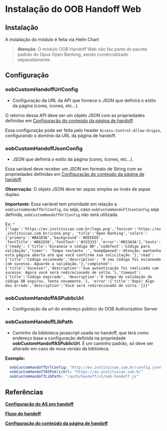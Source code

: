 # Instalação do OOB Handoff Web

## Instalação

A instalação do módulo é feita via Helm Chart

> **Atenção**: O módulo OOB Handoff Web não faz parte do pacote padrão do Opus
> Open Banking, sendo comercializado separadamente.

## Configuração

### oobCustomHandoffUrlConfig

- Configuração da URL da API que fornece o JSON que definirá
o estilo da página (cores, ícones, etc...).

O retorno dessa API deve ser um objeto JSON com as propriedades definidas em
[Configuração do conteúdo da página de handoff](#referências).

Essa configuração pode ser feita pelo header `Access-Control-Allow-Origin`,
configurando o domínio da URL da página de handoff.

### oobCustomHandoffJsonConfig

- JSON que definirá o estilo da página (cores, ícones, etc...).

Essa variável deve receber um JSON em formato de String com as propriedades definidas
em [Configuração do conteúdo da página de handoff](#referências).

**Observação**: O objeto JSON deve ter aspas simples ao invés de aspas duplas.

**Importante**: Essa variável tem prioridade em relação a `oobCustomHandoffUrlConfig`,
ou seja, caso `oobCustomHandoffJsonConfig` seja definida, `oobCustomHandoffUrlConfig`
não será utilizada.

Ex: `"{'logo':'https://ev.instituicao.com.br/logo.png','favicon':'https://ev.instituicao.com.br/icone.png',
'title':'Open Banking','colors':{'primary':'#BA1D36','background':'#EEEEEE',
'fontTitle':'#BA1D36','fontText':'#333333','error':'#B33A3A'},'texts':{'ready':
{'title':'Escaneie o código QR','codeText':'Código para validação','timer':
'Tempo restante -','keepOpened':'Atenção: mantenha esta página aberta até que
você confirme sua solicitação.'},'read':{'title':'Código escaneado','description':
'O seu código foi escaneado com sucesso. Aguarde a validação.'},'completed':
{'title':'Sucesso!','description':'Sua autenticação foi realizada com sucesso.
Agora você será redirecionado de volta.'},'timeout':{'title':'Código expirado',
'description':'O tempo de validação do código QR expirou. Tente novamente.'},
'error':{'title':'Oops! Algo deu errado','description':'Você será redirecionado
de volta.'}}}"`

### oobCustomHandoffASPublicUrl

- Configuração da url do endereço público do OOB Authorization Server

### oobCustomHandoffLibPath

- Caminho da biblioteca javascript usada no handoff, que terá como endereço
base a configuração definida na propriedade **oobCustomHandoffASPublicUrl**.
É um caminho padrão, só deve ser alterado em caso de nova versão da
biblioteca.

**Exemplo:**

```yaml
  oobCustomHandoffUrlConfig: "http://ev.instituicao.com.br/config.json"
  oobCustomHandoffASPublicUrl: "https://as.instituicao.com.br"
  oobCustomHandoffLibPath: "/auth/handoff/v1/oob-handoff.js"
```

## Referências

**[Configuração do AS pro handoff](../oob-authorization-server/readme.md#HANDOFF\_RESOURCE\_URL)**

**[Fluxo do handoff](../../consentimento/app2as-handoff/readme.md)**

**[Configuração do conteúdo da página de handoff](../../consentimento/app2as-handoff/custom-handoff-config/readme.md)**
